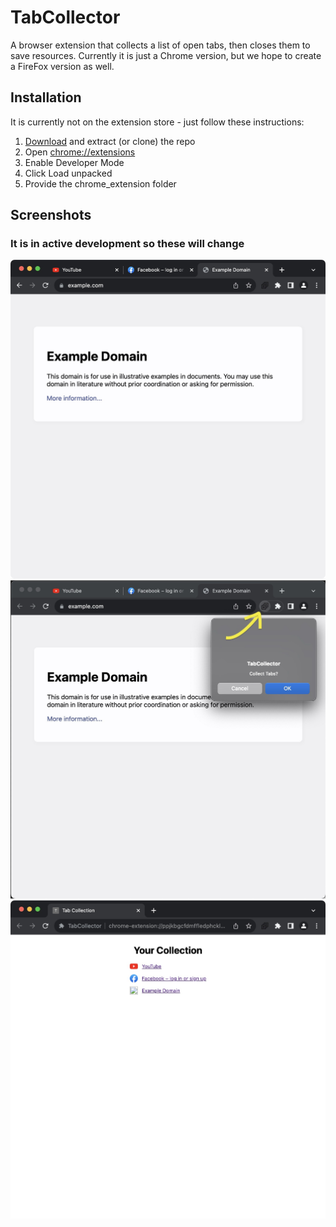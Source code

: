 # TabCollector
A browser extension that collects a list of open tabs, then closes them to save resources.
Currently it is just a Chrome version, but we hope to create a FireFox version as well.

## Installation
It is currently not on the extension store - just follow these instructions:
1. [Download](https://github.com/pw-64/TabCollector/archive/refs/heads/main.zip) and extract (or clone) the repo
2. Open [chrome://extensions](chrome://extensions)
3. Enable Developer Mode
4. Click Load unpacked
5. Provide the chrome_extension folder

## Screenshots
### It is in active development so these will change
![](before.jpg)
![](during.jpg)
![](after.jpg)